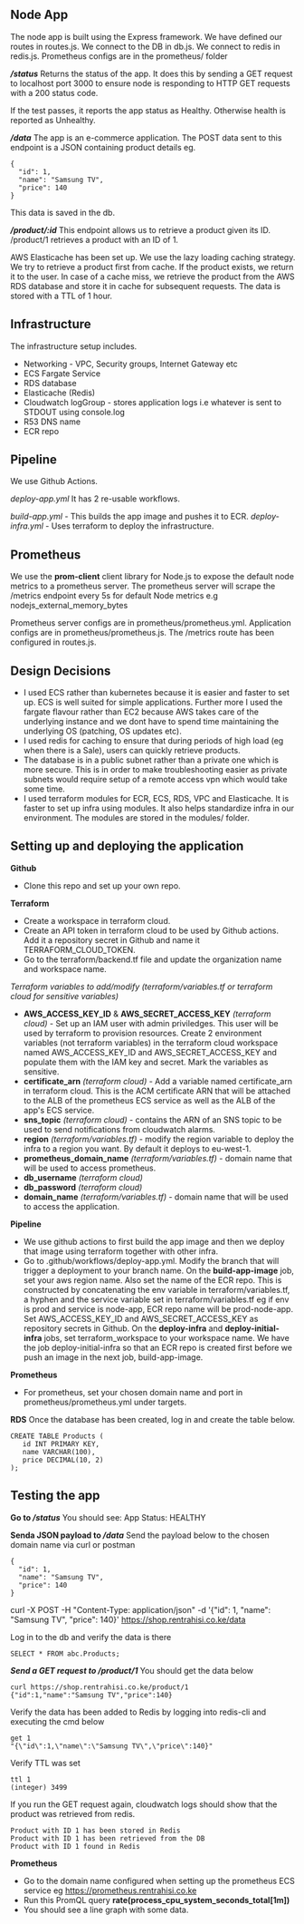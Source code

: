 ## Node App
The node app is built using the Express framework. We have defined our routes in routes.js. We connect to the DB in db.js. We connect to redis in redis.js. Prometheus configs are in the prometheus/ folder

***/status***
Returns the status of the app. It does this by sending a GET request to localhost port 3000 to ensure node is responding to HTTP GET requests with a 200 status code. 

If the test passes, it reports the app status as Healthy. Otherwise health is reported as Unhealthy.

***/data*** 
The app is an e-commerce application. The POST data sent to this endpoint is a JSON containing product details eg.

    {
      "id": 1,
      "name": "Samsung TV",
      "price": 140
    }

This data is saved in the db.

***/product/:id***
This endpoint allows us to retrieve a product given its ID. /product/1 retrieves a product with an ID of 1. 

AWS Elasticache has been set up. We use the lazy loading caching strategy. We try to retrieve a product first from cache. If the product exists, we return it to the user. In case of a cache miss, we retrieve the product from the AWS RDS database and store it in cache for subsequent requests. The data is stored with a TTL of 1 hour.


## Infrastructure
The infrastructure setup includes.

 - Networking - VPC, Security groups, Internet Gateway etc
 - ECS Fargate Service
 - RDS database
 - Elasticache (Redis)
 - Cloudwatch logGroup - stores application logs i.e whatever is sent to STDOUT using console.log
 - R53 DNS name
 - ECR repo
 
## Pipeline
We use Github Actions.

*deploy-app.yml*
It has 2 re-usable workflows.

*build-app.yml* - This builds the app image and pushes it to ECR.
*deploy-infra.yml* - Uses terraform to deploy the infrastructure.


## Prometheus
We use the **prom-client** client library for Node.js to expose the default node metrics to a prometheus server. The prometheus server will scrape the /metrics endpoint every 5s for default Node metrics e.g nodejs_external_memory_bytes

Prometheus server configs are in prometheus/prometheus.yml.
Application configs are in prometheus/prometheus.js.
The /metrics route has been configured in routes.js.

## Design Decisions

 - I used ECS rather than kubernetes because it is easier and faster to set up. ECS is well suited for simple applications. Further more I used the fargate flavour rather than EC2 because AWS takes care of the underlying instance and we dont have to spend time maintaining the underlying OS (patching, OS updates etc).
 - I used redis for caching to ensure that during periods of high load (eg when there is a Sale), users can quickly retrieve products.
 - The database is in a public subnet rather than a private one which is more secure. This is in order to make troubleshooting easier as private subnets would require setup of a remote access vpn which would take some time.
 - I used terraform modules for ECR, ECS, RDS, VPC and Elasticache. It is faster to set up infra using modules. It also helps standardize infra in our environment. The modules are stored in the modules/ folder.

## Setting up and deploying the application

**Github**
 - Clone this repo and set up your own repo.

**Terraform**

 - Create a workspace in terraform cloud.
 - Create an API token in terraform cloud to be used by Github actions. Add it a repository secret in Github and name it TERRAFORM_CLOUD_TOKEN.
 - Go to the terraform/backend.tf file and update the organization name and workspace name.
 
 *Terraform variables to add/modify (terraform/variables.tf or terraform cloud for sensitive variables)* 
 - **AWS_ACCESS_KEY_ID** & **AWS_SECRET_ACCESS_KEY** *(terraform cloud)* - Set up an IAM user with admin priviledges. This user will be used by terraform to provision resources. Create 2 environment variables (not terraform variables) in the terraform cloud workspace named AWS_ACCESS_KEY_ID and AWS_SECRET_ACCESS_KEY and populate them with the IAM key and secret. Mark the variables as sensitive.
 - **certificate_arn** *(terraform cloud)* - Add a variable named certificate_arn in terraform cloud. This is the ACM certificate ARN that will be attached to the ALB of the prometheus ECS service as well as the ALB of the app's ECS service.
 - **sns_topic** *(terraform cloud)* - contains the ARN of an SNS topic to be used to send notifications from cloudwatch alarms. 
 - **region** *(terraform/variables.tf)* - modify the region variable to deploy the infra to a region you want. By default it deploys to eu-west-1.
 - **prometheus_domain_name** *(terraform/variables.tf)* - domain name that will be used to access prometheus.
 - **db_username** *(terraform cloud)*
 - **db_password** *(terraform cloud)*
 - **domain_name** *(terraform/variables.tf)* - domain name that will be used to access the application.

**Pipeline** 
 - We use github actions to first build the app image and then we deploy that image using terraform together with other infra.
 - Go to .github/workflows/deploy-app.yml. Modify the branch that will trigger a deployment to your branch name. On the **build-app-image** job, set your aws region name. Also set the name of the ECR repo. This is constructed by concatenating the env variable in terraform/variables.tf, a hyphen and the service variable set in terraform/variables.tf eg if env is prod and service is node-app, ECR repo name will be prod-node-app. Set AWS_ACCESS_KEY_ID and AWS_SECRET_ACCESS_KEY as repository secrets in Github. On the **deploy-infra** and **deploy-initial-infra** jobs, set terraform_workspace to your workspace name. We have the job deploy-initial-infra so that an ECR repo is created first before we push an image in the next job, build-app-image.

**Prometheus** 

 - For prometheus, set your chosen domain name and port in
   prometheus/prometheus.yml under targets.

**RDS**
Once the database has been created, log in and create the table below.

    CREATE TABLE Products (
       id INT PRIMARY KEY,
       name VARCHAR(100),
       price DECIMAL(10, 2)
    );


## Testing the app
**Go to */status***
You should see: App Status: HEALTHY

**Senda JSON payload to */data***
Send the payload below to the chosen domain name via curl or postman

    {
      "id": 1,
      "name": "Samsung TV",
      "price": 140
    }

curl -X POST -H "Content-Type: application/json" -d '{"id": 1, "name": "Samsung TV", "price": 140}' https://shop.rentrahisi.co.ke/data

Log in to the db and verify the data is there

    SELECT * FROM abc.Products;

***Send a GET request to /product/1***
You should get the data below

    curl https://shop.rentrahisi.co.ke/product/1
    {"id":1,"name":"Samsung TV","price":140}

Verify the data has been added to Redis by logging into redis-cli and executing the cmd below

    get 1
    "{\"id\":1,\"name\":\"Samsung TV\",\"price\":140}"

Verify TTL was set 

    ttl 1
    (integer) 3499

If you run the GET request again, cloudwatch logs should show that the product was retrieved from redis.

    Product with ID 1 has been stored in Redis
    Product with ID 1 has been retrieved from the DB
    Product with ID 1 found in Redis

**Prometheus**
- Go to the domain name configured when setting up the prometheus ECS service eg https://prometheus.rentrahisi.co.ke
- Run this PromQL query **rate(process_cpu_system_seconds_total[1m])**
- You should see a line graph with some data.